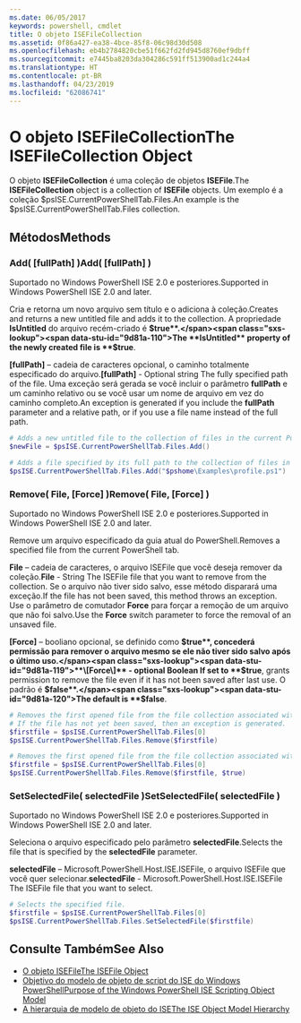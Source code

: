 ```yaml
---
ms.date: 06/05/2017
keywords: powershell, cmdlet
title: O objeto ISEFileCollection
ms.assetid: 0f86a427-ea38-4bce-85f8-06c98d30d508
ms.openlocfilehash: eb4b2784820cbe51f662fd2fd945d8760ef9dbff
ms.sourcegitcommit: e7445ba8203da304286c591ff513900ad1c244a4
ms.translationtype: HT
ms.contentlocale: pt-BR
ms.lasthandoff: 04/23/2019
ms.locfileid: "62086741"
---
```

# <a name="the-isefilecollection-object"></a><span data-ttu-id="9d81a-103">O objeto ISEFileCollection</span><span class="sxs-lookup"><span data-stu-id="9d81a-103">The ISEFileCollection Object</span></span>

<span data-ttu-id="9d81a-104">O objeto **ISEFileCollection** é uma coleção de objetos **ISEFile**.</span><span class="sxs-lookup"><span data-stu-id="9d81a-104">The **ISEFileCollection** object is a collection of **ISEFile** objects.</span></span> <span data-ttu-id="9d81a-105">Um exemplo é a coleção $psISE.CurrentPowerShellTab.Files.</span><span class="sxs-lookup"><span data-stu-id="9d81a-105">An example is the $psISE.CurrentPowerShellTab.Files collection.</span></span>

## <a name="methods"></a><span data-ttu-id="9d81a-106">Métodos</span><span class="sxs-lookup"><span data-stu-id="9d81a-106">Methods</span></span>

### <a name="add-fullpath-"></a><span data-ttu-id="9d81a-107">Add\( \[fullPath\] \)</span><span class="sxs-lookup"><span data-stu-id="9d81a-107">Add\( \[fullPath\] \)</span></span>

<span data-ttu-id="9d81a-108">Suportado no Windows PowerShell ISE 2.0 e posteriores.</span><span class="sxs-lookup"><span data-stu-id="9d81a-108">Supported in Windows PowerShell ISE 2.0 and later.</span></span>

<span data-ttu-id="9d81a-109">Cria e retorna um novo arquivo sem título e o adiciona à coleção.</span><span class="sxs-lookup"><span data-stu-id="9d81a-109">Creates and returns a new untitled file and adds it to the collection.</span></span> <span data-ttu-id="9d81a-110">A propriedade **IsUntitled** do arquivo recém-criado é **$true**.</span><span class="sxs-lookup"><span data-stu-id="9d81a-110">The **IsUntitled** property of the newly created file is **$true**.</span></span>

<span data-ttu-id="9d81a-111">**\[fullPath\]** – cadeia de caracteres opcional, o caminho totalmente especificado do arquivo.</span><span class="sxs-lookup"><span data-stu-id="9d81a-111">**\[fullPath\]** - Optional string The fully specified path of the file.</span></span> <span data-ttu-id="9d81a-112">Uma exceção será gerada se você incluir o parâmetro **fullPath** e um caminho relativo ou se você usar um nome de arquivo em vez do caminho completo.</span><span class="sxs-lookup"><span data-stu-id="9d81a-112">An exception is generated if you include the **fullPath** parameter and a relative path, or if you use a file name instead of the full path.</span></span>

```powershell
# Adds a new untitled file to the collection of files in the current PowerShell tab.
$newFile = $psISE.CurrentPowerShellTab.Files.Add()

# Adds a file specified by its full path to the collection of files in the current PowerShell tab.
$psISE.CurrentPowerShellTab.Files.Add("$pshome\Examples\profile.ps1")
```

### <a name="remove-file-force-"></a><span data-ttu-id="9d81a-113">Remove\( File, \[Force\] \)</span><span class="sxs-lookup"><span data-stu-id="9d81a-113">Remove\( File, \[Force\] \)</span></span>

<span data-ttu-id="9d81a-114">Suportado no Windows PowerShell ISE 2.0 e posteriores.</span><span class="sxs-lookup"><span data-stu-id="9d81a-114">Supported in Windows PowerShell ISE 2.0 and later.</span></span>

<span data-ttu-id="9d81a-115">Remove um arquivo especificado da guia atual do PowerShell.</span><span class="sxs-lookup"><span data-stu-id="9d81a-115">Removes a specified file from the current PowerShell tab.</span></span>

<span data-ttu-id="9d81a-116">**File** – cadeia de caracteres, o arquivo ISEFile que você deseja remover da coleção.</span><span class="sxs-lookup"><span data-stu-id="9d81a-116">**File** - String The ISEFile file that you want to remove from the collection.</span></span> <span data-ttu-id="9d81a-117">Se o arquivo não tiver sido salvo, esse método disparará uma exceção.</span><span class="sxs-lookup"><span data-stu-id="9d81a-117">If the file has not been saved, this method throws an exception.</span></span> <span data-ttu-id="9d81a-118">Use o parâmetro de comutador **Force** para forçar a remoção de um arquivo que não foi salvo.</span><span class="sxs-lookup"><span data-stu-id="9d81a-118">Use the **Force** switch parameter to force the removal of an unsaved file.</span></span>

<span data-ttu-id="9d81a-119">**\[Force\]** – booliano opcional, se definido como **$true**, concederá permissão para remover o arquivo mesmo se ele não tiver sido salvo após o último uso.</span><span class="sxs-lookup"><span data-stu-id="9d81a-119">**\[Force\]** - optional Boolean If set to **$true**, grants permission to remove the file even if it has not been saved after last use.</span></span> <span data-ttu-id="9d81a-120">O padrão é **$false**.</span><span class="sxs-lookup"><span data-stu-id="9d81a-120">The default is **$false**.</span></span>

```powershell
# Removes the first opened file from the file collection associated with the current PowerShell tab.
# If the file has not yet been saved, then an exception is generated.
$firstfile = $psISE.CurrentPowerShellTab.Files[0]
$psISE.CurrentPowerShellTab.Files.Remove($firstfile)

# Removes the first opened file from the file collection associated with the current PowerShell tab, even if it has not been saved.
$firstfile = $psISE.CurrentPowerShellTab.Files[0]
$psISE.CurrentPowerShellTab.Files.Remove($firstfile, $true)
```

### <a name="setselectedfile-selectedfile-"></a><span data-ttu-id="9d81a-121">SetSelectedFile\( selectedFile \)</span><span class="sxs-lookup"><span data-stu-id="9d81a-121">SetSelectedFile\( selectedFile \)</span></span>

<span data-ttu-id="9d81a-122">Suportado no Windows PowerShell ISE 2.0 e posteriores.</span><span class="sxs-lookup"><span data-stu-id="9d81a-122">Supported in Windows PowerShell ISE 2.0 and later.</span></span>

<span data-ttu-id="9d81a-123">Seleciona o arquivo especificado pelo parâmetro **selectedFile**.</span><span class="sxs-lookup"><span data-stu-id="9d81a-123">Selects the file that is specified by the **selectedFile** parameter.</span></span>

<span data-ttu-id="9d81a-124">**selectedFile** – Microsoft.PowerShell.Host.ISE.ISEFile, o arquivo ISEFile que você quer selecionar.</span><span class="sxs-lookup"><span data-stu-id="9d81a-124">**selectedFile** - Microsoft.PowerShell.Host.ISE.ISEFile The ISEFile file that you want to select.</span></span>

```powershell
# Selects the specified file.
$firstfile = $psISE.CurrentPowerShellTab.Files[0]
$psISE.CurrentPowerShellTab.Files.SetSelectedFile($firstfile)
```

## <a name="see-also"></a><span data-ttu-id="9d81a-125">Consulte Também</span><span class="sxs-lookup"><span data-stu-id="9d81a-125">See Also</span></span>

- [<span data-ttu-id="9d81a-126">O objeto ISEFile</span><span class="sxs-lookup"><span data-stu-id="9d81a-126">The ISEFile Object</span></span>](The-ISEFile-Object.md)
- [<span data-ttu-id="9d81a-127">Objetivo do modelo de objeto de script do ISE do Windows PowerShell</span><span class="sxs-lookup"><span data-stu-id="9d81a-127">Purpose of the Windows PowerShell ISE Scripting Object Model</span></span>](Purpose-of-the-Windows-PowerShell-ISE-Scripting-Object-Model.md)
- [<span data-ttu-id="9d81a-128">A hierarquia de modelo de objeto do ISE</span><span class="sxs-lookup"><span data-stu-id="9d81a-128">The ISE Object Model Hierarchy</span></span>](The-ISE-Object-Model-Hierarchy.md)